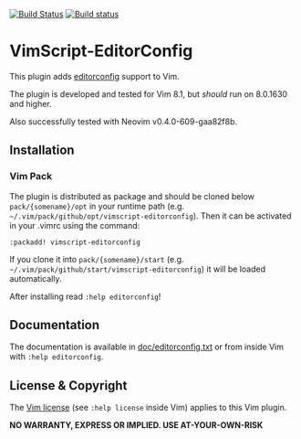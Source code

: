 
[![Build Status](https://www.travis-ci.org/rakus/vimscript-editorconfig.svg?branch=master)](https://www.travis-ci.org/rakus/vimscript-editorconfig)
[![Build status](https://ci.appveyor.com/api/projects/status/p2w1cqxauntyexhg/branch/master?svg=true)](https://ci.appveyor.com/project/rakus/vimscript-editorconfig/branch/master)



# VimScript-EditorConfig

This plugin adds [editorconfig][1] support to Vim.

The plugin is developed and tested for Vim 8.1, but _should_ run on 8.0.1630
and higher.

Also successfully tested with Neovim v0.4.0-609-gaa82f8b.

## Installation

### Vim Pack

The plugin is distributed as package and should be cloned below `pack/{somename}/opt`
in your runtime path (e.g. `~/.vim/pack/github/opt/vimscript-editorconfig`). Then
it can be activated in your .vimrc using the command:

    :packadd! vimscript-editorconfig

If you clone it into `pack/{somename}/start` (e.g.
`~/.vim/pack/github/start/vimscript-editorconfig`) it will be loaded automatically.

After installing read `:help editorconfig`!

## Documentation

The documentation is available in [doc/editorconfig.txt](doc/editorconfig.txt)
or from inside Vim with `:help editorconfig`.

## License & Copyright

The [Vim license][2] (see `:help license` inside Vim) applies to this Vim plugin.

__NO WARRANTY, EXPRESS OR IMPLIED.  USE AT-YOUR-OWN-RISK__

[1]: http://editorconfig.org
[2]: https://github.com/vim/vim/blob/master/runtime/doc/uganda.txt

